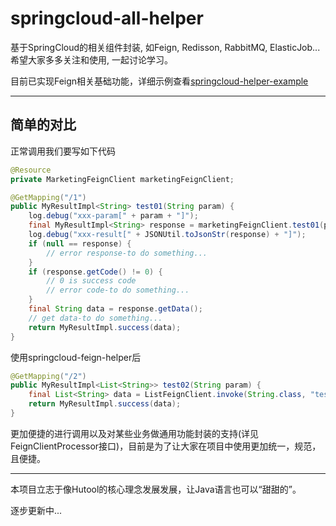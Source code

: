 # springcloud-all-helper
基于SpringCloud的相关组件封装, 如Feign, Redisson, RabbitMQ, ElasticJob...
希望大家多多关注和使用, 一起讨论学习。

目前已实现Feign相关基础功能，详细示例查看[springcloud-helper-example](https://github.com/Chippyer/springcloud-helper-example "springcloud-helper-example")
___
<h2>简单的对比</h2>
<p>正常调用我们要写如下代码</p>

```java
@Resource
private MarketingFeignClient marketingFeignClient;

@GetMapping("/1")
public MyResultImpl<String> test01(String param) {
    log.debug("xxx-param[" + param + "]");
    final MyResultImpl<String> response = marketingFeignClient.test01(param);
    log.debug("xxx-result[" + JSONUtil.toJsonStr(response) + "]");
    if (null == response) {
        // error response-to do something...
    }
    if (response.getCode() != 0) {
        // 0 is success code
        // error code-to do something...
    }
    final String data = response.getData();
    // get data-to do something...
    return MyResultImpl.success(data);
}
```

使用springcloud-feign-helper后
```java
@GetMapping("/2")
public MyResultImpl<List<String>> test02(String param) {
    final List<String> data = ListFeignClient.invoke(String.class, "test02", param);
    return MyResultImpl.success(data);
}
```
更加便捷的进行调用以及对某些业务做通用功能封装的支持(详见FeignClientProcessor接口)，目前是为了让大家在项目中使用更加统一，规范，且便捷。


*** 
本项目立志于像Hutool的核心理念发展发展，让Java语言也可以“甜甜的”。

逐步更新中...
